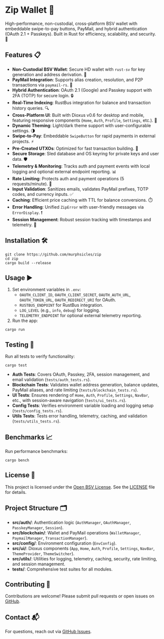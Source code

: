 # Zip Wallet 🚀

High-performance, non-custodial, cross-platform BSV wallet with embeddable swipe-to-pay buttons, PayMail, and hybrid authentication (OAuth 2.1 + Passkeys). Built in Rust for efficiency, scalability, and security. 💪

## Features 📋
- **Non-Custodial BSV Wallet**: Secure HD wallet with `rust-sv` for key generation and address derivation. 🔑
- **PayMail Integration**: Supports alias creation, resolution, and P2P transactions via `paymail-rs`. 📧
- **Hybrid Authentication**: OAuth 2.1 (Google) and Passkey support with 2FA (TOTP) for secure login. 🔒
- **Real-Time Indexing**: RustBus integration for balance and transaction history queries. 🔍
- **Cross-Platform UI**: Built with Dioxus v0.6 for desktop and mobile, featuring responsive components (`Home`, `Auth`, `Profile`, `Settings`, etc.). 📱
- **Dynamic Theming**: Light/dark theme support with user-configurable settings. 🌗
- **Swipe-to-Pay**: Embeddable `SwipeButton` for rapid payments in external projects. ⚡
- **Pre-Created UTXOs**: Optimized for fast transaction building. 🚀
- **Secure Storage**: Sled database and OS keyring for private keys and user data. 🛡️
- **Telemetry & Monitoring**: Tracks auth and payment events with local logging and optional external endpoint reporting. 📊
- **Rate Limiting**: Protects auth and payment operations (5 requests/minute). 🛑
- **Input Validation**: Sanitizes emails, validates PayMail prefixes, TOTP codes, and currency inputs. ✅
- **Caching**: Efficient price caching with TTL for balance conversions. ⏱️
- **Error Handling**: Unified `ZipError` with user-friendly messages via `ErrorDisplay`. ❗
- **Session Management**: Robust session tracking with timestamps and telemetry. 🔐

## Installation 🛠️
```shell
git clone https://github.com/murphsicles/zip
cd zip
cargo build --release
```

## Usage ▶️
1. Set environment variables in `.env`:
   - `OAUTH_CLIENT_ID`, `OAUTH_CLIENT_SECRET`, `OAUTH_AUTH_URL`, `OAUTH_TOKEN_URL`, `OAUTH_REDIRECT_URI` for OAuth.
   - `RUSTBUS_ENDPOINT` for RustBus integration.
   - `LOG_LEVEL` (e.g., `info`, `debug`) for logging.
   - `TELEMETRY_ENDPOINT` for optional external telemetry reporting.
2. Run the app:
```shell
cargo run
```

## Testing 🧪
Run all tests to verify functionality:
```shell
cargo test
```
- **Auth Tests**: Covers OAuth, Passkey, 2FA, session management, and email validation (`tests/auth_tests.rs`).
- **Blockchain Tests**: Validates wallet address generation, balance updates, PayMail aliases, and rate limiting (`tests/blockchain_tests.rs`).
- **UI Tests**: Ensures rendering of `Home`, `Auth`, `Profile`, `Settings`, `NavBar`, etc., with session-aware navigation (`tests/ui_tests.rs`).
- **Config Tests**: Verifies environment variable loading and logging setup (`tests/config_tests.rs`).
- **Utils Tests**: Tests error handling, telemetry, caching, and validation (`tests/utils_tests.rs`).

## Benchmarks 📈
Run performance benchmarks:
```shell
cargo bench
```

## License 📄
This project is licensed under the [Open BSV License](LICENSE). See the [LICENSE](LICENSE) file for details.

## Project Structure 🗂️
- **src/auth/**: Authentication logic (`AuthManager`, `OAuthManager`, `PasskeyManager`, `Session`).
- **src/blockchain/**: Wallet and PayMail operations (`WalletManager`, `PaymailManager`, `TransactionManager`).
- **src/config/**: Environment configuration (`EnvConfig`).
- **src/ui/**: Dioxus components (`App`, `Home`, `Auth`, `Profile`, `Settings`, `NavBar`, `ThemeProvider`, `ThemeSwitcher`).
- **src/utils/**: Utilities for logging, telemetry, caching, security, rate limiting, and session management.
- **tests/**: Comprehensive test suites for all modules.

## Contributing 🤝
Contributions are welcome! Please submit pull requests or open issues on [GitHub](https://github.com/murphsicles/zip).

## Contact 📬
For questions, reach out via [GitHub Issues](https://github.com/murphsicles/zip/issues).
